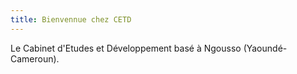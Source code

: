 ```yaml
---
title: Bienvennue chez CETD
---
```


Le Cabinet d'Etudes et Développement basé à Ngousso (Yaoundé-Cameroun).
